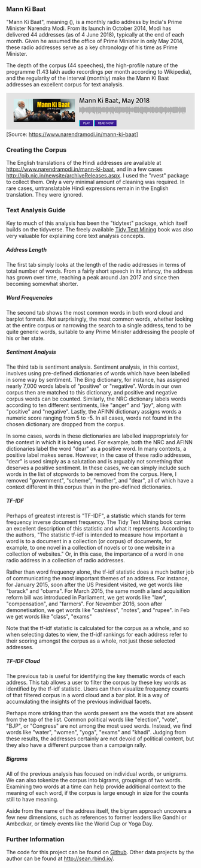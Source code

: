 ### Mann Ki Baat

"Mann Ki Baat", meaning (), is a monthly radio address by India's Prime Minister Narendra Modi. From its launch in October 2014, Modi has delivered 44 addresses (as of 4 June 2018), typically at the end of each month. Given he assumed the office of Prime Minister in only May 2014, these radio addresses serve as a key chronology of his time as Prime Minister.

The depth of the corpus (44 speeches), the high-profile nature of the programme (1.43 lakh audio recordings per month according to Wikipedia), and the regularity of the interval (monthly) make the Mann Ki Baat addresses an excellent corpus for text analysis.

![](mkb_img.png)
[Source: https://www.narendramodi.in/mann-ki-baat]

### Creating the Corpus

The English translations of the Hindi addresses are available at https://www.narendramodi.in/mann-ki-baat, and in a few cases http://pib.nic.in/newsite/archiveReleases.aspx. I used the "rvest" package to collect them. Only a very minimal amount of cleaning was required. In rare cases, untranslatable Hindi expressions remain in the English translation. They were ignored.

### Text Analysis Guide

Key to much of this analysis has been the "tidytext" package, which itself builds on the tidyverse. The freely available [Tidy Text Mining](https://www.tidytextmining.com/) book was also very valuable for explaining core text analysis concepts.

##### Address Length

The first tab simply looks at the length of the radio addresses in terms of total number of words. From a fairly short speech in its infancy, the address has grown over time, reaching a peak around Jan 2017 and since then becoming somewhat shorter.

##### Word Frequencies

The second tab shows the most common words in both word cloud and barplot formats. Not surprisingly, the most common words, whether looking at the entire corpus or narrowing the search to a single address, tend to be quite generic words, suitable to any Prime Minister addressing the people of his or her state.

##### Sentiment Analysis

The third tab is sentiment analysis. Sentiment analysis, in this context, involves using pre-defined dictionaries of words which have been labelled in some way by sentiment. The Bing dictionary, for instance, has assigned nearly 7,000 words labels of "positive" or "negative". Words in our own corpus then are matched to this dictionary, and positive and negative corpus words can be counted. Similarly, the NRC dictionary labels words according to ten different sentiments, like "anger" and "joy", along with "positive" and "negative". Lastly, the AFINN dictionary assigns words a numeric score ranging from 5 to -5. In all cases, words not found in the chosen dictionary are dropped from the corpus.

In some cases, words in these dictionaries are labelled inappropriately for the context in which it is being used. For example, both the NRC and AFINN dictionaries label the word "dear" as a positive word. In many contexts, a positive label makes sense. However, in the case of these radio addresses, "dear" is used simply as a salutation and is arguably not something that deserves a positive sentiment. In these cases, we can simply include such words in the list of stopwords to be removed from the corpus. Here, I removed "government", "scheme", "mother", and "dear", all of which have a context different in this corpus than in the pre-defined dictionaries.

##### TF-IDF

Perhaps of greatest interest is "TF-IDF", a statistic which stands for term frequency inverse document frequency. The Tidy Text Mining book carries an excellent description of this statistic and what it represents. According to the authors, "The statistic tf-idf is intended to measure how important a word is to a document in a collection (or corpus) of documents, for example, to one novel in a collection of novels or to one website in a collection of websites." Or, in this case, the importance of a word in one radio address in a collection of radio addresses.

Rather than word frequency alone, the tf-idf statistic does a much better job of communicating the most important themes of an address. For instance, for January 2015, soon after the US President visited, we get words like "barack" and "obama". For March 2015, the same month a land acquisition reform bill was introduced in Parliament, we get words like "law", "compensation", and "farmers". For November 2016, soon after demonetisation, we get words like "cashless", "notes", and "rupee". in Feb we get words like "class", "exams"

Note that the tf-idf statistic is calculated for the corpus as a whole, and so when selecting dates to view, the tf-idf rankings for each address refer to their scoring amongst the corpus as a whole, not just those selected addresses.

##### TF-IDF Cloud

The previous tab is useful for identifying the key thematic words of each address. This tab allows a user to filter the corpus by these key words as identified by the tf-idf statistic. Users can then visualize frequency counts of that filtered corpus in a word cloud and a bar plot. It is a way of accumulating the insights of the previous individual facets.

Perhaps more striking than the words present are the words that are absent from the top of the list. Common political words like "election", "vote", "BJP", or "Congress" are not among the most used words. Instead, we find words like "water", "women", "yoga", "exams" and "khadi". Judging from these results, the addresses certainly are not devoid of political content, but they also have a different purpose than a campaign rally.

##### Bigrams

All of the previous analysis has focused on individual words, or unigrams. We can also tokenize the corpus into bigrams, groupings of two words. Examining two words at a time can help provide additional context to the meaning of each word, if the corpus is large enough in size for the counts still to have meaning.

Aside from the name of the address itself, the bigram approach uncovers a few new dimensions, such as references to former leaders like Gandhi or Ambedkar, or timely events like the World Cup or Yoga Day.

### Further Information

The code for this project can be found on [Github](https://github.com/seanangio/mkb). Other data projects by the author can be found at http://sean.rbind.io/.
